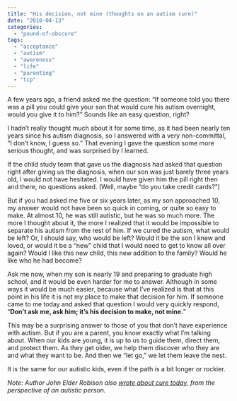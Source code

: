 ```yaml
---
title: "His decision, not mine (thoughts on an autism cure)"
date: "2010-04-13"
categories: 
  - "pound-of-obscure"
tags: 
  - "acceptance"
  - "autism"
  - "awareness"
  - "life"
  - "parenting"
  - "tcp"
---
```


A few years ago, a friend asked me the question: “If someone told you there was a pill you could give your son that would cure his autism overnight, would you give it to him?” Sounds like an easy question, right?

I hadn’t really thought much about it for some time, as it had been nearly ten years since his autism diagnosis, so I answered with a very non-committal, “I don’t know, I guess so.” That evening I gave the question some more serious thought, and was surprised by I learned.

If the child study team that gave us the diagnosis had asked that question right after giving us the diagnosis, when our son was just barely three years old, I would not have hesitated. I would have given him the pill right then and there, no questions asked. (Well, maybe “do you take credit cards?”)

But if you had asked me five or six years later, as my son approached 10, my answer would not have been so quick in coming, or quite so easy to make. At almost 10, he was still autistic, but he was so much more. The more I thought about it, the more I realized that it would be impossible to separate his autism from the rest of him. If we cured the autism, what would be left? Or, I should say, who would be left? Would it be the son I knew and loved, or would it be a “new” child that I would need to get to know all over again? Would I like this new child, this new addition to the family? Would he like who he had become?

Ask me now, when my son is nearly 19 and preparing to graduate high school, and it would be even harder for me to answer. Although in some ways it would be much easier, because what I’ve realized is that at this point in his life it is not my place to make that decision for him. If someone came to me today and asked that question I would very quickly respond, “**Don’t ask me, ask him; it’s his decision to make, not mine.**”

This may be a surprising answer to those of you that don’t have experience with autism. But if you are a parent, you know exactly what I’m talking about. When our kids are young, it is up to us to guide them, direct them, and protect them. As they get older, we help them discover who they are and what they want to be. And then we “let go,” we let them leave the nest.

It is the same for our autistic kids, even if the path is a bit longer or rockier.

_Note: Author John Elder Robison also_ [_wrote about cure today_](http://jerobison.blogspot.com/2010/04/i-am-autism-too-thoughts-on.html)_, from the perspective of an autistic person._
